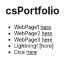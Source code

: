 # csPortfolio

* WebPage1 [here](https://amentw.github.io/testWeb/dogPage/)
* WebPage2 [here](https://amentw.github.io/testWeb/pagePage)
* WebPage3 [here](https://amentw.github.io/testWeb/finalPage)
* Lightning! [here]
* Dice [here](https://amentw.github.io/dice3/)
